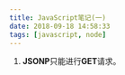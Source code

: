 ```yaml
---
title: JavaScript笔记(一)
date: 2018-09-18 14:58:33
tags: [javascript, node]
---
```

1. **JSONP**只能进行**GET**请求。
